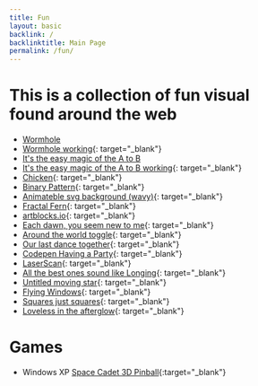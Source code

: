 ```yaml
---
title: Fun
layout: basic
backlink: /
backlinktitle: Main Page
permalink: /fun/
---
```

# This is a collection of fun visual found around the web

* [Wormhole](wormhole/wormhole.html)
* [Wormhole working](https://codepen.io/indrekpaas/pen/xEmRVd){: target="_blank"}
* [It's the easy magic of the A to B](magicAB/magicAB.html)
* [It's the easy magic of the A to B working](https://codepen.io/TomHinton/pen/WNzaYRY){: target="_blank"}
* [Chicken](https://codepen.io/smpnjn/pen/mdxzLWo){: target="_blank"}
* [Binary Pattern](https://codepen.io/DonKarlssonSan/pen/jOzvvwy){: target="_blank"}
* [Animateble svg background (wavy)](https://codepen.io/cobra_winfrey/pen/ZExMPKG){: target="_blank"}
* [Fractal Fern](https://codepen.io/linrock/pen/nwoBEj){: target="_blank"}
* [artblocks.io](https://www.artblocks.io/collections/factory/projects/0xa7d8d9ef8d8ce8992df33d8b8cf4aebabd5bd270/265){: target="_blank"}
* [Each dawn, you seem new to me](https://codepen.io/TomHinton/pen/mdxxjwy){: target="_blank"}
* [Around the world toggle](https://codepen.io/jkantner/pen/MWVQZjd){: target="_blank"}
* [Our last dance together](https://codepen.io/TomHinton/pen/yLKwgyo){: target="_blank"}
* [Codepen Having a Party](https://codepen.io/atzedent/pen/WNzYKLP){: target="_blank"}
* [LaserScan](https://codepen.io/prisoner849/pen/mdxQjeW){: target="_blank"}
* [All the best ones sound like Longing](https://codepen.io/TomHinton/pen/dymwPjK){: target="_blank"}
* [Untitled moving star](https://codepen.io/aymak/pen/vYReQrp){: target="_blank"}
* [Flying Windows](https://codepen.io/jkantner/pen/OJvOOwE){: target="_blank"}
* [Squares just squares](https://codepen.io/arhtu/pen/zYWPmKa){: target="_blank"}
* [Loveless in the afterglow](https://codepen.io/TomHinton/details/VwXrKRg){: target="_blank"}

# Games #
* Windows XP [Space Cadet 3D Pinball](https://alula.github.io/SpaceCadetPinball/){:target="\_blank"}

